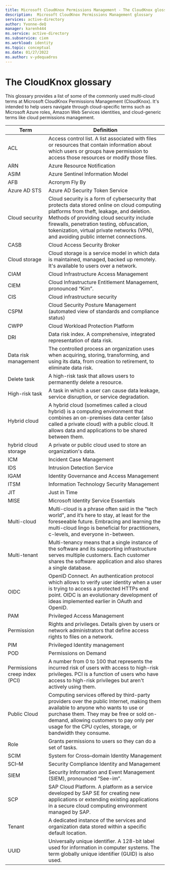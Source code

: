 ```yaml
---
title: Microsoft CloudKnox Permissions Management - The CloudKnox glossary
description:  Microsoft CloudKnox Permissions Management glossary
services: active-directory
author: Yvonne-deQ
manager: karenh444
ms.service: active-directory
ms.subservice: ciem
ms.workload: identity
ms.topic: conceptual
ms.date: 01/27/2022
ms.author: v-ydequadros
---
```


# The CloudKnox glossary

This glossary provides a list of some of the commonly used multi-cloud terms at Microsoft CloudKnox Permissions Management (CloudKnox). It's intended to help users navigate through cloud-specific terms such as Microsoft Azure roles, Amazon Web Services identities, and cloud-generic terms like cloud permissions management.

| Term                  | Definition                                          |
|-----------------------|-----------------------------------------------------|
| ACL                  | Access control list. A list associated with files or resources that contain information about which users or groups have permission to access those resources or modify those files.    |
| ARN                  | Azure Resource Notification    |
| ASIM                  | Azure Sentinel Information Model    |
| AFB                   | Acronym Fly By                  | 
| Azure AD STS          | Azure AD Security Token Service    |
| Cloud security        | Cloud security is a form of cybersecurity that protects data stored online on cloud computing platforms from theft, leakage, and deletion. Methods of providing cloud security include firewalls, penetration testing, obfuscation, tokenization, virtual private networks (VPN), and avoiding public internet connections.     |
| CASB                  | Cloud Access Security Broker                   | 
| Cloud storage         | Cloud storage is a service model in which data is maintained, managed, backed up remotely. It's available to users over a network.                |
| CIAM                 | Cloud Infrastructure Access Management     |
| CIEM                 | Cloud Infrastructure Entitlement Management, pronounced “Kim”.      |
| CIS                  | Cloud infrastructure security      |
| CSPM                 | Cloud Security Posture Management (automated view of standards and compliance status)      |
| CWPP                  | Cloud Workload Protection Platform    |
| DRI                   | Data risk index. A comprehensive, integrated representation of data risk.    |
| Data risk management  | The controlled process an organization uses when acquiring, storing, transforming, and using its data, from creation to retirement, to eliminate data risk.    |
| Delete task          | A high-risk task that allows users to permanently delete a resource.     |
| High-risk task       | A task in which a user can cause data leakage, service disruption, or service degradation.     |
| Hybrid cloud  	    | A hybrid cloud (sometimes called a cloud hybrid) is a computing environment that combines an on-premises data center (also called a private cloud) with a public cloud. It allows data and applications to be shared between them.                |
| hybrid cloud storage    | A private or public cloud used to store an organization's data.    |
| ICM 	                | Incident Case Management 	                | 
| IDS	                | Intrusion Detection Service	                | 
| IGAM	                | Identity Governance and Access Management      |
| ITSM 	                | Information Technology Security Management     |
| JIT	                | Just in Time    |
| MISE 	                | Microsoft Identity Service Essentials |
| Multi-cloud	        | Multi-cloud is a phrase often said in the “tech world”, and it’s here to stay, at least for the foreseeable future. Embracing and learning the multi-cloud lingo is beneficial for practitioners, c-levels, and everyone in-between.      |
| Multi-tenant	        | Multi-tenancy means that a single instance of the software and its supporting infrastructure serves multiple customers. Each customer shares the software application and also shares a single database.	                |
| OIDC	                | OpenID Connect. An authentication protocol which allows to verify user identity when a user is trying to access a protected HTTPs end point. OIDC is an evolutionary development of ideas implemented earlier in OAuth and OpenID.
| PAM	                | Privileged Access Management     |
| Permission	        | Rights and privileges. Details given by users or network administrators that define access rights to files on a network.              |
| PIM	                | Privileged Identity management     |  
| POD	                | Permissions on Demand     |
| Permissions creep index (PCI)	| A number from 0 to 100 that represents the incurred risk of users with access to high-risk privileges. PCI is a function of users who have access to high-risk privileges but aren't actively using them.    |
| Public Cloud	        | Computing services offered by third-party providers over the public Internet, making them available to anyone who wants to use or purchase them. They may be free or sold on-demand, allowing customers to pay only per usage for the CPU cycles, storage, or bandwidth they consume.                |
| Role	                | Grants permissions to users so they can do a set of tasks.                 |
| SCIM	                | System for Cross–domain Identity Management |
| SCI–M 	            | Security Compliance Identity and Management    |
| SIEM	                | Security Information and Event Management (SIEM), pronounced “See-im”.     |
| SCP	                | SAP Cloud Platform. A platform as a service developed by SAP SE for creating new applications or extending existing applications in a secure cloud computing environment managed by SAP.|
| Tenant	            | A dedicated instance of the services and organization data stored within a specific default location.                  |
| UUID		            | Universally unique identifier. A 128-bit label used for information in computer systems. The term globally unique identifier (GUID) is also used.|

<!---| JEP	                | Just Enough Permissions      |
| JEP Controller	    | The Just Enough Privilege (JEP) Controller tab. It contains all the permission management features.    |--->